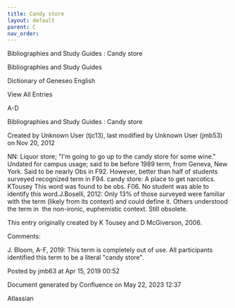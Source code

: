```yaml
---
title: Candy store
layout: default
parent: C
nav_order:
---
```


Bibliographies and Study Guides : Candy store

Bibliographies and Study Guides

Dictionary of Geneseo English

View All Entries

A-D

Bibliographies and Study Guides : Candy store

Created by  Unknown User (tjc13), last modified by  Unknown User (jmb53) on Nov 20, 2012

NN: Liquor store; &quot;I'm going to go up to the candy store for some wine.&quot; Undated for campus usage; said to be before 1989 term, from Geneva, New York. Said to be nearly Obs in F92. However, better than half of students surveyed recognized term in F94. candy store: A place to get narcotics. KTousey This word was found to be obs. F06. No student was able to identify this word.J.Boselli, 2012: Only 13% of those surveyed were familiar with the term (likely from its context) and could define it. Others understood the term in  the non-ironic, euphemistic context. Still obsolete. 

This entry originally created by K Tousey and D McGiverson, 2006.

Comments:

J. Bloom, A-F, 2019: This term is completely out of use. All participants identified this term to be a literal &quot;candy store&quot;. 

Posted by jmb63 at Apr 15, 2019 00:52

Document generated by Confluence on May 22, 2023 12:37

Atlassian
